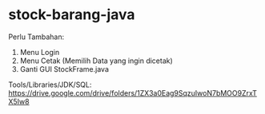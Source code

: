 # stock-barang-java

Perlu Tambahan:
1. Menu Login
2. Menu Cetak (Memilih Data yang ingin dicetak)
3. Ganti GUI StockFrame.java

Tools/Libraries/JDK/SQL:
https://drive.google.com/drive/folders/1ZX3a0Eag9SqzuIwoN7bMOO9ZrxTX5Iw8
